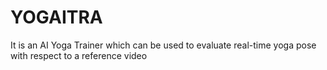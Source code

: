 # YOGAITRA
It is an AI Yoga Trainer which can be used to evaluate real-time yoga pose with respect to a reference video
